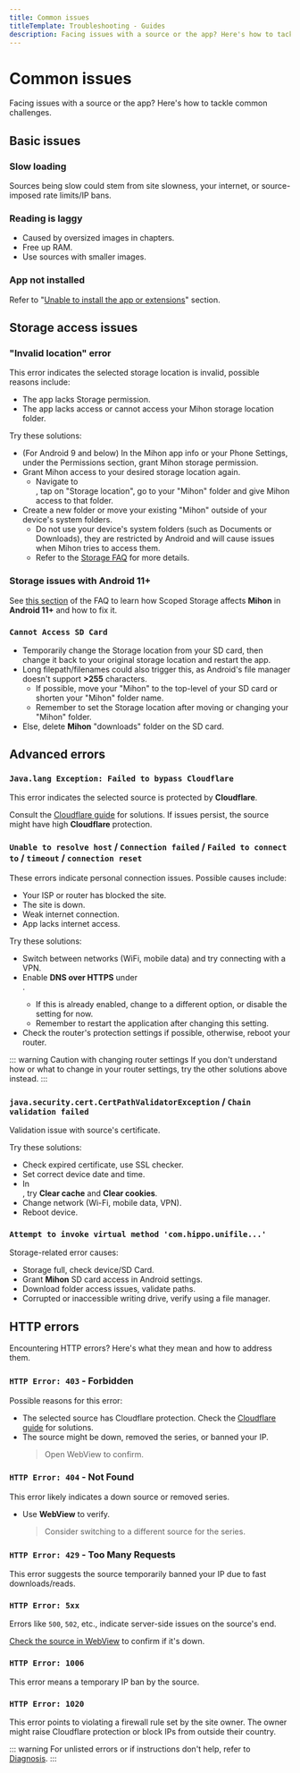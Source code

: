 ```yaml
---
title: Common issues
titleTemplate: Troubleshooting - Guides
description: Facing issues with a source or the app? Here's how to tackle common challenges.
---
```


# Common issues

Facing issues with a source or the app?
Here's how to tackle common challenges.

## Basic issues

### Slow loading
Sources being slow could stem from site slowness, your internet, or source-imposed rate limits/IP bans.

### Reading is laggy
* Caused by oversized images in chapters.
* Free up RAM.
* Use sources with smaller images.

### App not installed
Refer to "[Unable to install the app or extensions](/docs/guides/troubleshooting/#app-or-extension-installation-issues)" section.

## Storage access issues

### "Invalid location" error
This error indicates the selected storage location is invalid, possible reasons include:
* The app lacks Storage permission.
* The app lacks access or cannot access your Mihon storage location folder.

Try these solutions:
* (For Android 9 and below) In the Mihon app info or your Phone Settings, under the Permissions section, grant Mihon storage permission.
* Grant Mihon access to your desired storage location again.
  * Navigate to <nav to="data-and-storage">, tap on "Storage location", go to your "Mihon" folder and give Mihon access to that folder.
* Create a new folder or move your existing "Mihon" outside of your device's system folders.
  * Do not use your device's system folders (such as Documents or Downloads), they are restricted by Android and will cause issues when Mihon tries to access them.
  * Refer to the [Storage FAQ](/docs/faq/storage) for more details.

### Storage issues with Android 11+
See [this section](/docs/faq/storage#scoped-storage) of the FAQ to learn how Scoped Storage affects **Mihon** in **Android 11+** and how to fix it.

### `Cannot Access SD Card`
* Temporarily change the Storage location from your SD card, then change it back to your original storage location and restart the app.
* Long filepath/filenames could also trigger this, as Android's file manager doesn't support **>255** characters.
  * If possible, move your "Mihon" to the top-level of your SD card or shorten your "Mihon" folder name.
  * Remember to set the Storage location after moving or changing your "Mihon" folder.
* Else, delete **Mihon** "downloads" folder on the SD card.

## Advanced errors

### `Java.lang Exception: Failed to bypass Cloudflare`
This error indicates the selected source is protected by **Cloudflare**.

Consult the [Cloudflare guide](/docs/guides/troubleshooting/#cloudflare) for solutions.
If issues persist, the source might have high **Cloudflare** protection.

### `Unable to resolve host` / `Connection failed` / `Failed to connect to` / `timeout` / `connection reset`
These errors indicate personal connection issues. Possible causes include:

* Your ISP or router has blocked the site.
* The site is down.
* Weak internet connection.
* App lacks internet access.

Try these solutions:

* Switch between networks (WiFi, mobile data) and try connecting with a VPN.
* Enable **DNS over HTTPS** under <nav to="advanced">.
  * If this is already enabled, change to a different option, or disable the setting for now.
  * Remember to restart the application after changing this setting.
* Check the router's protection settings if possible, otherwise, reboot your router.

::: warning Caution with changing router settings
If you don't understand how or what to change in your router settings, try the other solutions above instead.
:::

### `java.security.cert.CertPathValidatorException` / `Chain validation failed`
Validation issue with source's certificate.

Try these solutions:

* Check expired certificate, use SSL checker.
* Set correct device date and time.
* In <nav to="advanced">, try **Clear cache** and **Clear cookies**.
* Change network (Wi-Fi, mobile data, VPN).
* Reboot device.

### `Attempt to invoke virtual method 'com.hippo.unifile...'`

Storage-related error causes:

* Storage full, check device/SD Card.
* Grant **Mihon** SD card access in Android settings.
* Download folder access issues, validate paths.
* Corrupted or inaccessible writing drive, verify using a file manager.

## HTTP errors
Encountering HTTP errors? Here's what they mean and how to address them.

### `HTTP Error: 403` - Forbidden
Possible reasons for this error:
* The selected source has Cloudflare protection. Check the [Cloudflare guide](/docs/guides/troubleshooting/#cloudflare) for solutions.
* The source might be down, removed the series, or banned your IP.
  > Open WebView to confirm.

### `HTTP Error: 404` - Not Found
This error likely indicates a down source or removed series.
* Use **WebView** to verify.
  > Consider switching to a different source for the series.

### `HTTP Error: 429` - Too Many Requests
This error suggests the source temporarily banned your IP due to fast downloads/reads.

### `HTTP Error: 5xx`
Errors like `500`, `502`, etc., indicate server-side issues on the source's end.

[Check the source in WebView](/docs/guides/troubleshooting/#accessing-websites-via-webview) to confirm if it's down.

### `HTTP Error: 1006`
This error means a temporary IP ban by the source.

### `HTTP Error: 1020`
This error points to violating a firewall rule set by the site owner.
The owner might raise Cloudflare protection or block IPs from outside their country.

::: warning
For unlisted errors or if instructions don't help, refer to [Diagnosis](/docs/guides/troubleshooting/diagnosis).
:::
